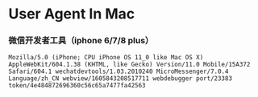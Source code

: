 # User Agent In Mac
### 微信开发者工具（iphone 6/7/8 plus）
    Mozilla/5.0 (iPhone; CPU iPhone OS 11_0 like Mac OS X) AppleWebKit/604.1.38 (KHTML, like Gecko) Version/11.0 Mobile/15A372 Safari/604.1 wechatdevtools/1.03.2010240 MicroMessenger/7.0.4 Language/zh_CN webview/1605843208517711 webdebugger port/23383 token/4e484872696360c56c65a7477fa42563
